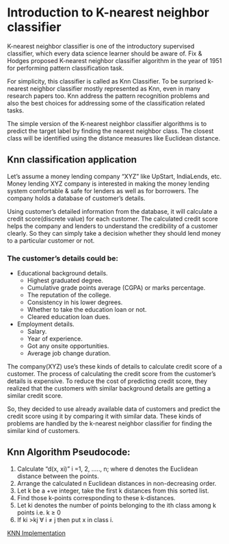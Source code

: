 # Introduction to K-nearest neighbor classifier
K-nearest neighbor classifier is one of the introductory supervised classifier, which every data science learner should be aware of. Fix & Hodges proposed K-nearest neighbor classifier algorithm in the year of 1951 for performing pattern classification task.

For simplicity, this classifier is called as Knn Classifier. To be surprised k-nearest neighbor classifier mostly represented as Knn, even in many research papers too. Knn address the pattern recognition problems and also the best choices for addressing some of the classification related tasks.

The simple version of the K-nearest neighbor classifier algorithms is to predict the target label by finding the nearest neighbor class. The closest class will be identified using the distance measures like Euclidean distance.

## Knn classification application
Let’s assume a money lending company “XYZ” like UpStart, IndiaLends, etc. Money lending XYZ company is interested in making the money lending system comfortable & safe for lenders as well as for borrowers. The company holds a database of customer’s details.

Using customer’s detailed information from the database, it will calculate a credit score(discrete value) for each customer. The calculated credit score helps the company and lenders to understand the credibility of a customer clearly. So they can simply take a decision whether they should lend money to a particular customer or not.

### The customer’s details could be:

* Educational background details.
    * Highest graduated degree.
    * Cumulative grade points average (CGPA) or marks percentage.
    * The reputation of the college.
    * Consistency in his lower degrees.
    * Whether to take the education loan or not.
    * Cleared education loan dues.
* Employment details.
  * Salary.
  * Year of experience.
  * Got any onsite opportunities.
  * Average job change duration.

The company(XYZ) use’s these kinds of details to calculate credit score of a customer. The process of calculating the credit score from the customer’s details is expensive. To reduce the cost of predicting credit score, they realized that the customers with similar background details are getting a similar credit score.

So, they decided to use already available data of customers and predict the credit score using it by comparing it with similar data. These kinds of problems are handled by the k-nearest neighbor classifier for finding the similar kind of customers.

## Knn Algorithm Pseudocode:
  1. Calculate “d(x, xi)” i =1, 2, ….., n; where d denotes the Euclidean distance between the points.
  2. Arrange the calculated n Euclidean distances in non-decreasing order.
  3. Let k be a +ve integer, take the first k distances from this sorted list.
  4. Find those k-points corresponding to these k-distances.
  5. Let ki denotes the number of points belonging to the ith class among k points i.e. k ≥ 0
  6. If ki >kj ∀ i ≠ j then put x in class i.
  
[KNN Implementation](https://github.com/kartik004/Machine-Learning-101/blob/master/KNN/KNN%20Implementation%20using%20python.ipynb)
